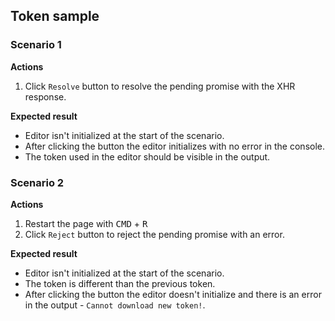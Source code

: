 ## Token sample

### Scenario 1

**Actions**
1. Click `Resolve` button to resolve the pending promise with the XHR response.

**Expected result**
* Editor isn't initialized at the start of the scenario.
* After clicking the button the editor initializes with no error in the console.
* The token used in the editor should be visible in the output.

### Scenario 2

**Actions**
1. Restart the page with <kbd>CMD</kbd> + <kbd>R</kbd>
1. Click `Reject` button to reject the pending promise with an error.

**Expected result**
* Editor isn't initialized at the start of the scenario.
* The token is different than the previous token.
* After clicking the button the editor doesn't initialize and there is an error in the output - `Cannot download new token!`.
